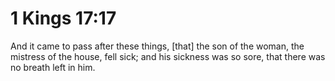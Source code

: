 # 1 Kings 17:17

And it came to pass after these things, [that] the son of the woman, the mistress of the house, fell sick; and his sickness was so sore, that there was no breath left in him.